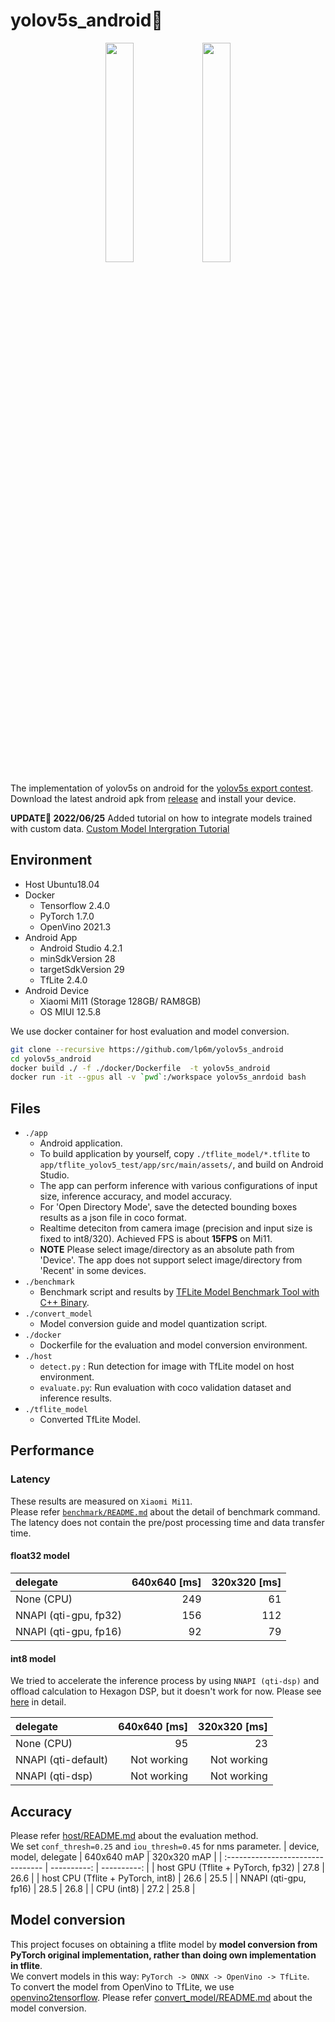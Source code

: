 # yolov5s_android:rocket: 
<div align="center">
<img src="https://github.com/lp6m/yolov5s_android/raw/media/android_app.gif" width=30%>
<img src="https://github.com/lp6m/yolov5s_android/raw/media/screenshot.jpg" width=30%>
</div>

The implementation of yolov5s on android for the [yolov5s export contest](https://github.com/ultralytics/yolov5/discussions/3213).    
Download the latest android apk from [release](https://github.com/lp6m/yolov5s_android/releases) and install your device.  

**UPDATE:rocket: 2022/06/25** Added tutorial on how to integrate models trained with custom data. [Custom Model Intergration Tutorial](https://github.com/lp6m/yolov5s_android/issues/14)  

## Environment
- Host Ubuntu18.04
- Docker 
    * Tensorflow 2.4.0
    * PyTorch 1.7.0
    * OpenVino 2021.3
- Android App
    * Android Studio 4.2.1
    * minSdkVersion 28
    * targetSdkVersion 29
    * TfLite 2.4.0
- Android Device
    * Xiaomi Mi11 (Storage 128GB/ RAM8GB)
    * OS MIUI 12.5.8  
  
We use docker container for host evaluation and model conversion.
```sh
git clone --recursive https://github.com/lp6m/yolov5s_android
cd yolov5s_android
docker build ./ -f ./docker/Dockerfile  -t yolov5s_android
docker run -it --gpus all -v `pwd`:/workspace yolov5s_anrdoid bash
```

## Files
- `./app`
    * Android application.
    * To build application by yourself, copy `./tflite_model/*.tflite` to `app/tflite_yolov5_test/app/src/main/assets/`, and build on Android Studio.
    * The app can perform inference with various configurations of input size, inference accuracy, and model accuracy. 
    * For 'Open Directory Mode', save the detected bounding boxes results as a json file in coco format.
    * Realtime deteciton from camera image (precision and input size is fixed to int8/320). Achieved FPS is about **15FPS** on Mi11.
    * **NOTE** Please select image/directory as an absolute path from 'Device'. The app does not support select image/directory from 'Recent' in some devices.
- `./benchmark` 
    * Benchmark script and results by [TFLite Model Benchmark Tool with C++ Binary](https://github.com/tensorflow/tensorflow/tree/master/tensorflow/lite/tools/benchmark#profiling-model-operators).
- `./convert_model`
    * Model conversion guide and model quantization script.
- `./docker`
    * Dockerfile for the evaluation and model conversion environment.
- `./host`
    * `detect.py`  : Run detection for image with TfLite model on host environment.
    * `evaluate.py`: Run evaluation with coco validation dataset and inference results.
- `./tflite_model`
    * Converted TfLite Model.

## Performance
### Latency 
These results are measured on `Xiaomi Mi11`.  
Please refer [`benchmark/README.md`](https://github.com/lp6m/yolov5s_android/tree/master/benchmark) about the detail of benchmark command.  
The latency does not contain the pre/post processing time and data transfer time.  
#### float32 model  

|       delegate        | 640x640 [ms] | 320x320 [ms] |
| :-------------------- | -----------: | -----------: |
| None (CPU)            |          249 |           61 |
| NNAPI (qti-gpu, fp32) |          156 |          112 |
| NNAPI (qti-gpu, fp16) |           92 |           79 |
  
#### int8 model
We tried to accelerate the inference process by using `NNAPI (qti-dsp)` and offload calculation to Hexagon DSP, but it doesn't work for now. Please see [here](https://github.com/lp6m/yolov5s_android/tree/dev/benchmark#nnapi-qti-dsp-not-working) in detail.

|       delegate       | 640x640 [ms] | 320x320 [ms] |
| :------------------- | -----------: | -----------: |
| None (CPU)           |           95 |           23 |
| NNAPI  (qti-default) |  Not working |  Not working |
| NNAPI  (qti-dsp)     |  Not working |  Not working |

## Accuracy
Please refer [host/README.md](https://github.com/lp6m/yolov5s_android/tree/master/host#example2) about the evaluation method.    
We set `conf_thresh=0.25` and `iou_thresh=0.45` for nms parameter.
|      device, model, delegate      | 640x640 mAP | 320x320 mAP |
| :-------------------------------- | ----------: | ----------: |
| host GPU (Tflite + PyTorch, fp32) |        27.8 |        26.6 |
| host CPU (Tflite + PyTorch, int8) |        26.6 |        25.5 |
| NNAPI  (qti-gpu, fp16)            |        28.5 |        26.8 |
| CPU    (int8)                     |        27.2 |        25.8 |


## Model conversion
This project focuses on obtaining a tflite model by **model conversion from PyTorch original implementation, rather than doing own implementation in tflite**.  
We convert models in this way: `PyTorch -> ONNX -> OpenVino -> TfLite`.  
To convert the model from OpenVino to TfLite, we use [openvino2tensorflow](https://github.com/PINTO0309/openvino2tensorflow).
Please refer [convert_model/README.md](https://github.com/lp6m/yolov5s_android/tree/master/convert_model) about the model conversion.

